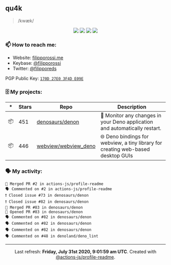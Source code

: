 ## qu4k

> /kwæk/

<p align="center">
  <img src="https://img.shields.io/badge/last%20major%20release-aug.%202000-important" />
  <img src="https://img.shields.io/badge/unminified%20size-6%20feet%206%20inches-informational" />
  <img src="https://img.shields.io/badge/vulnerabilities-high-critical" />
  <img src="https://img.shields.io/badge/code%20quality-A%20for%20effort-success" />
</p>

### 📫 How to reach me:

- Website: [filipporossi.me](https://filipporossi.me/)
- Keybase: [@filipporossi](https://keybase.io/filipporossi)
- Twitter: [@filipporeds](https://keybase.io/filipporeds)

PGP Public Key: [`170D 27E0 3F4D E09E`](https://keybase.io/filipporossi/pgp_keys.asc)

### 🗄 My projects:

|*|Stars|Repo|Description|
|---|---|---|---|
| 📦 | 451 | [denosaurs/denon](https://github.com/denosaurs/denon) | 👀 Monitor any changes in your Deno application and automatically restart. |
| 📦 | 446 | [webview/webview_deno](https://github.com/webview/webview_deno) | 🌐 Deno bindings for webview, a tiny library for creating web-based desktop GUIs |

### 🗣 My activity:

```
🎉 Merged PR #2 in actions-js/profile-readme
🗣 Commented on #2 in actions-js/profile-readme
❗️ Closed issue #73 in denosaurs/denon
❗️ Closed issue #82 in denosaurs/denon
🎉 Merged PR #83 in denosaurs/denon
💪 Opened PR #83 in denosaurs/denon
🗣 Commented on #82 in denosaurs/denon
🗣 Commented on #82 in denosaurs/denon
🗣 Commented on #82 in denosaurs/denon
🗣 Commented on #48 in denoland/deno_lint
```

------------
<p align="center">Last refresh: <b>Friday, July 31st 2020, 9:01:59 am UTC</b>. Created with <a href=https://github.com/marketplace/actions/profile-readme>@actions-js/profile-readme</a>.</p>

